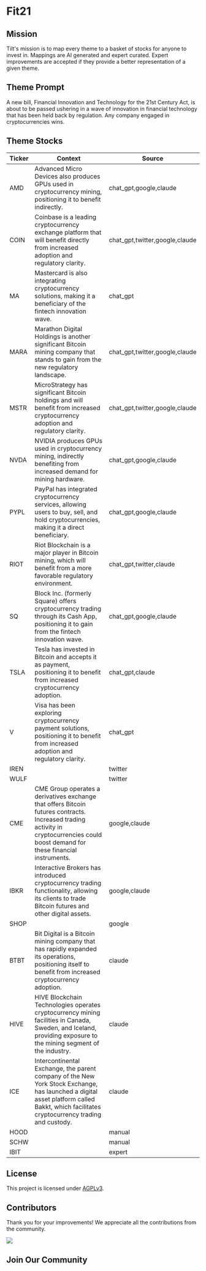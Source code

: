 <!--[[[cog
import cog
import json
with open('config.json') as file:
  config = json.load(file)
  cog.outl(f"# {config['name'].title()}")
]]]-->
# Fit21
<!--//[[[end]]]-->

## Mission

Tilt's mission is to map every theme to a basket of stocks for anyone to invest in. Mappings are AI generated and expert curated.
Expert improvements are accepted if they provide a better representation of a given theme.

## Theme Prompt
<!--[[[cog
import cog
import json
with open('config.json') as file:
  config = json.load(file)
  cog.outl(config['prompt'])
]]]-->
A new bill, Financial Innovation and Technology for the 21st Century Act, is about to be passed ushering in a wave of innovation in financial technology that has been held back by regulation. Any company engaged in cryptocurrencies wins.
<!--[[[end]]]-->

## Theme Stocks

<!--[[[cog
import cog
import csv
import json

with open('context.json') as file:
  contexts = json.load(file)

def _get_context_str_for_ticker(ticker):
  try:
    context = contexts[ticker]
    context_str = context['chat_gpt'] or context['claude'] or ""
  except KeyError:
    context_str = ""

  return context_str

cog.outl("| Ticker  | Context | Source |")
cog.outl("| ------- | ---- | ---- |")

with open('theme.csv') as file:
  reader = csv.reader(file)
  next(reader) # skip the header
  for row in reader:
    context_str = _get_context_str_for_ticker(row[0])
    cog.outl(f"| {row[0]} | {context_str} | {row[1]} |")
]]]-->
| Ticker  | Context | Source |
| ------- | ---- | ---- |
| AMD | Advanced Micro Devices also produces GPUs used in cryptocurrency mining, positioning it to benefit indirectly. | chat_gpt,google,claude |
| COIN | Coinbase is a leading cryptocurrency exchange platform that will benefit directly from increased adoption and regulatory clarity. | chat_gpt,twitter,google,claude |
| MA | Mastercard is also integrating cryptocurrency solutions, making it a beneficiary of the fintech innovation wave. | chat_gpt |
| MARA | Marathon Digital Holdings is another significant Bitcoin mining company that stands to gain from the new regulatory landscape. | chat_gpt,twitter,google,claude |
| MSTR | MicroStrategy has significant Bitcoin holdings and will benefit from increased cryptocurrency adoption and regulatory clarity. | chat_gpt,twitter,google,claude |
| NVDA | NVIDIA produces GPUs used in cryptocurrency mining, indirectly benefiting from increased demand for mining hardware. | chat_gpt,google,claude |
| PYPL | PayPal has integrated cryptocurrency services, allowing users to buy, sell, and hold cryptocurrencies, making it a direct beneficiary. | chat_gpt,google,claude |
| RIOT | Riot Blockchain is a major player in Bitcoin mining, which will benefit from a more favorable regulatory environment. | chat_gpt,twitter,claude |
| SQ | Block Inc. (formerly Square) offers cryptocurrency trading through its Cash App, positioning it to gain from the fintech innovation wave. | chat_gpt,google,claude |
| TSLA | Tesla has invested in Bitcoin and accepts it as payment, positioning it to benefit from increased cryptocurrency adoption. | chat_gpt,claude |
| V | Visa has been exploring cryptocurrency payment solutions, positioning it to benefit from increased adoption and regulatory clarity. | chat_gpt |
| IREN |  | twitter |
| WULF |  | twitter |
| CME | CME Group operates a derivatives exchange that offers Bitcoin futures contracts. Increased trading activity in cryptocurrencies could boost demand for these financial instruments. | google,claude |
| IBKR | Interactive Brokers has introduced cryptocurrency trading functionality, allowing its clients to trade Bitcoin futures and other digital assets. | google,claude |
| SHOP |  | google |
| BTBT | Bit Digital is a Bitcoin mining company that has rapidly expanded its operations, positioning itself to benefit from increased cryptocurrency adoption. | claude |
| HIVE | HIVE Blockchain Technologies operates cryptocurrency mining facilities in Canada, Sweden, and Iceland, providing exposure to the mining segment of the industry. | claude |
| ICE | Intercontinental Exchange, the parent company of the New York Stock Exchange, has launched a digital asset platform called Bakkt, which facilitates cryptocurrency trading and custody. | claude |
| HOOD |  | manual |
| SCHW |  | manual |
| IBIT |  | expert |
<!--[[[end]]]-->

## License

<p>
This project is licensed under <a href="./LICENSE">AGPLv3</a>.
</p>


## Contributors

Thank you for your improvements! We appreciate all the contributions from the community.

<!--[[[cog
import cog
import json
with open('config.json') as file:
  config = json.load(file)
  repo = config['github_repo'].lower()
  cog.outl(f'<a href="https://github.com/gettilt/{repo}/graphs/contributors">')
  cog.outl(f'  <img src="https://contrib.rocks/image?repo=gettilt/{repo}" />')
  cog.outl('</a>')
]]]-->
<a href="https://github.com/gettilt/fit21/graphs/contributors">
  <img src="https://contrib.rocks/image?repo=gettilt/fit21" />
</a>
<!--[[[end]]]-->

## Join Our Community

<a href="https://discord.gg/4vYMhRpaMY" target="_blank">
<img src="https://discord.com/api/guilds/1179775688421683220/widget.png?style=banner3" alt="">
</a>
